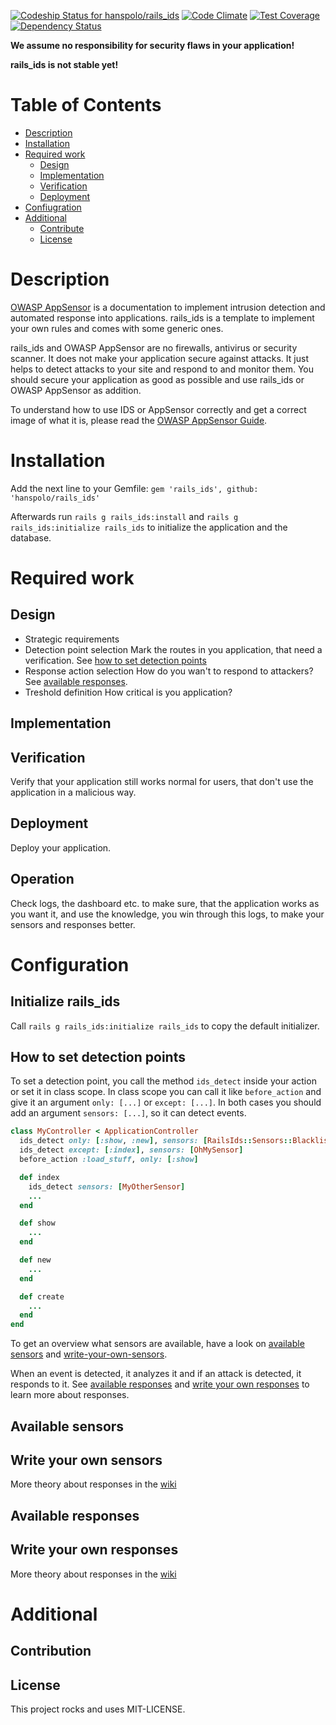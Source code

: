 [![Codeship Status for hanspolo/rails_ids](https://codeship.com/projects/28d56c80-56f2-0133-a14d-1aec7b31e9a0/status?branch=master)](https://codeship.com/projects/109443)
[![Code Climate](https://codeclimate.com/github/hanspolo/rails_ids/badges/gpa.svg)](https://codeclimate.com/github/hanspolo/rails_ids)
[![Test Coverage](https://codeclimate.com/github/hanspolo/rails_ids/badges/coverage.svg)](https://codeclimate.com/github/hanspolo/rails_ids/coverage)
[![Dependency Status](https://gemnasium.com/badges/github.com/hanspolo/rails_ids.svg)](https://gemnasium.com/github.com/hanspolo/rails_ids)

**We assume no responsibility	for security flaws in your application!**

**rails_ids is not stable yet!**

# Table of Contents
* [Description](#description)
* [Installation](#installation)
* [Required work](#required-work)
  * [Design](#design)
  * [Implementation](#implementation)
  * [Verification](#verification)
  * [Deployment](#deployment)
* [Confiugration](#configuration)
* [Additional](#additional)
  * [Contribute](#contribute)
  * [License](#license)

# Description
[OWASP AppSensor](https://www.owasp.org/index.php/AppSensor) is a documentation to implement intrusion detection and automated response into applications.
rails_ids is a template to implement your own rules and comes with some generic ones.

rails_ids and OWASP AppSensor are no firewalls, antivirus or security scanner.
It does not make your application secure against attacks.
It just helps to detect attacks to your site and respond to and monitor them.
You should secure your application as good as possible and use rails_ids or OWASP AppSensor as addition.

To understand how to use IDS or AppSensor correctly and get a correct image of what it is, please read the [OWASP AppSensor Guide](https://www.owasp.org/index.php/File:Owasp-appsensor-guide-v2.pdf).

# Installation
Add the next line to your Gemfile:
`gem 'rails_ids', github: 'hanspolo/rails_ids'`

Afterwards run `rails g rails_ids:install` and `rails g rails_ids:initialize rails_ids` to initialize the application and the database.

# Required work
## Design
* Strategic requirements
* Detection point selection
  Mark the routes in you application, that need a verification. See [how to set detection points](#how-to-set-detection-points)
* Response action selection
  How do you wan't to respond to attackers? See [available responses](#available-responses).
* Treshold definition
  How critical is you application?

## Implementation


## Verification
Verify that your application still works normal for users, that don't use the application in a malicious way.

## Deployment
Deploy your application.

## Operation
Check logs, the dashboard etc. to make sure, that the application works as you want it, and use the knowledge, you win through this logs, to make your sensors and responses better.

# Configuration
## Initialize rails_ids
Call `rails g rails_ids:initialize rails_ids` to copy the default initializer.

## How to set detection points
To set a detection point, you call the method `ids_detect` inside your action or set it in class scope.
In class scope you can call it like `before_action` and give it an argument `only: [...]` or `except: [...]`.
In both cases you should add an argument `sensors: [...]`, so it can detect events.

```ruby
class MyController < ApplicationController
  ids_detect only: [:show, :new], sensors: [RailsIds::Sensors::BlacklistInputValidation, MySensor]
  ids_detect except: [:index], sensors: [OhMySensor]
  before_action :load_stuff, only: [:show]

  def index
    ids_detect sensors: [MyOtherSensor]
    ...
  end

  def show
    ...
  end

  def new
    ...
  end

  def create
    ...
  end
end
```

To get an overview what sensors are available, have a look on [available sensors](#available-sensors) and [write-your-own-sensors](#write-your-own-sensors).

When an event is detected, it analyzes it and if an attack is detected, it responds to it.
See [available responses](#available-responses) and [write your own responses](#write-your-own-responses) to learn more about responses.

## Available sensors

## Write your own sensors
More theory about responses in the [wiki](https://github.com/hanspolo/rails_ids/wiki/Sensors)

## Available responses

## Write your own responses
More theory about responses in the [wiki](https://github.com/hanspolo/rails_ids/wiki/Responses)

# Additional
## Contribution

## License
This project rocks and uses MIT-LICENSE.
